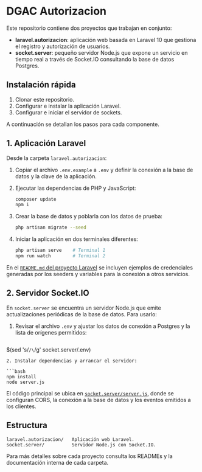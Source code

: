# DGAC Autorizacion

Este repositorio contiene dos proyectos que trabajan en conjunto:

- **laravel.autorizacion**: aplicación web basada en Laravel 10 que gestiona el registro y autorización de usuarios.
- **socket.server**: pequeño servidor Node.js que expone un servicio en tiempo real a través de Socket.IO consultando la base de datos Postgres.

## Instalación rápida

1. Clonar este repositorio.
2. Configurar e instalar la aplicación Laravel.
3. Configurar e iniciar el servidor de sockets.

A continuación se detallan los pasos para cada componente.

## 1. Aplicación Laravel

Desde la carpeta `laravel.autorizacion`:

1. Copiar el archivo `.env.example` a `.env` y definir la conexión a la base de datos y la clave de la aplicación.
2. Ejecutar las dependencias de PHP y JavaScript:

   ```bash
   composer update
   npm i
   ```
3. Crear la base de datos y poblarla con los datos de prueba:

   ```bash
   php artisan migrate --seed
   ```
4. Iniciar la aplicación en dos terminales diferentes:

   ```bash
   php artisan serve    # Terminal 1
   npm run watch        # Terminal 2
   ```

En el [`README.md` del proyecto Laravel](laravel.autorizacion/README.md) se incluyen ejemplos de credenciales generadas por los seeders y variables para la conexión a otros servicios.

## 2. Servidor Socket.IO

En `socket.server` se encuentra un servidor Node.js que emite actualizaciones periódicas de la base de datos. Para usarlo:

1. Revisar el archivo `.env` y ajustar los datos de conexión a Postgres y la lista de orígenes permitidos:

   ```
$(sed 's/`/\`/g' socket.server/.env)
   ```
2. Instalar dependencias y arrancar el servidor:

   ```bash
   npm install
   node server.js
   ```

El código principal se ubica en [`socket.server/server.js`](socket.server/server.js), donde se configuran CORS, la conexión a la base de datos y los eventos emitidos a los clientes.

## Estructura

```
laravel.autorizacion/   Aplicación web Laravel.
socket.server/          Servidor Node.js con Socket.IO.
```

Para más detalles sobre cada proyecto consulta los READMEs y la documentación interna de cada carpeta.
